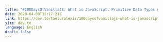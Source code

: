 ```yaml
---
title: "#100DaysOfVanillaJS: What is JavaScript, Primitive Data Types & Let, Var and Const"
date: 2020-04-08T12:17:21Z
link: https://dev.to/taeluralexis/100daysofvanillajs-what-is-javascript-primitive-data-types-let-var-and-const-4040?utm_medium=RSS&utm_source=news.12bit.vn
site: dev.to
language: English
draft: false
---
```

